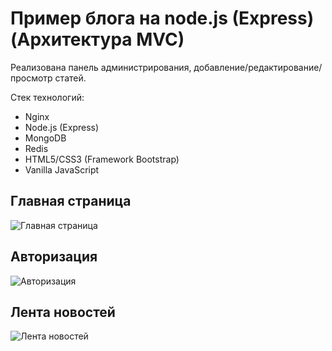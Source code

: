 # Пример блога на node.js (Express) (Архитектура MVC)

Реализована панель администрирования, добавление/редактирование/просмотр статей.

Стек технологий:

* Nginx
* Node.js (Express)
* MongoDB
* Redis
* HTML5/CSS3 (Framework Bootstrap)
* Vanilla JavaScript

## Главная страница
![Главная страница](https://i.ibb.co/Wx0m2Kv/2.jpg)

## Авторизация
![Авторизация](https://i.ibb.co/rM7J3t2/2.jpg)

## Лента новостей
![Лента новостей](https://i.ibb.co/j6BqvYm/2.jpg)
